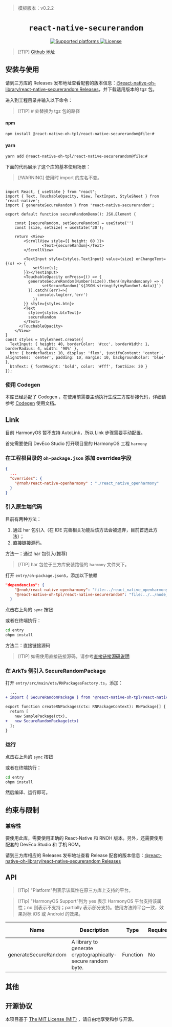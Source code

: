 > 模板版本：v0.2.2

<p align="center">
  <h1 align="center"> <code>react-native-securerandom</code> </h1>
</p>
<p align="center">
    <a href="https://github.com/robhogan/react-native-securerandom">
        <img src="https://img.shields.io/badge/platforms-android%20|%20ios%20|%20harmony%20-lightgrey.svg" alt="Supported platforms" />
    </a>
    <a href="https://github.com/robhogan/react-native-securerandom/blob/master/LICENSE">
        <img src="https://img.shields.io/badge/license-MIT-green.svg" alt="License" />
        <!-- <img src="https://img.shields.io/badge/license-Apache-blue.svg" alt="License" /> -->
    </a>
</p>

> [!TIP] [Github 地址](https://github.com/react-native-oh-library/react-native-securerandom)

## 安装与使用

请到三方库的 Releases 发布地址查看配套的版本信息：[@react-native-oh-library/react-native-securerandom Releases](https://github.com/react-native-oh-library/react-native-securerandom/releases)，并下载适用版本的 tgz 包。

进入到工程目录并输入以下命令：

>[!TIP] # 处替换为 tgz 包的路径

<!-- tabs:start -->

####  npm

```bash
npm install @react-native-oh-tpl/react-native-securerandom@file:#
```

#### yarn

```bash
yarn add @react-native-oh-tpl/react-native-securerandom@file:#
```

<!-- tabs:end -->

下面的代码展示了这个库的基本使用场景：

>[!WARNING] 使用时 import 的库名不变。

```tsx

import React, { useState } from "react";
import { Text, TouchableOpacity, View, TextInput, StyleSheet } from 'react-native';
import { generateSecureRandom } from 'react-native-securerandom';

export default function secureRandomDemo(): JSX.Element {

    const [secureRandom, setSecureRandom] = useState('')
    const [size, setSize] = useState('30');

    return <View>
        <ScrollView style={{ height: 60 }}>
                <Text>{secureRandom}</Text>
        </ScrollView>

        <TextInput style={styles.TextInput} value={size} onChangeText={(s) => {
            setSize(s);
        }}></TextInput>
        <TouchableOpacity onPress={() => {
          generateSecureRandom(Number(size)).then((myRandom:any) => {
                setSecureRandom(`${JSON.stringify(myRandom?.data)}`)
          }).catch((err)=>{
              console.log(err,'err')
            })
        }} style={styles.btn}>
        <Text
          style={styles.btnText}>
          secureRandom
        </Text>
      </TouchableOpacity>
    </View>
}
const styles = StyleSheet.create({
  TextInput: { height: 40, borderColor: '#ccc', borderWidth: 1, borderRadius: 4, width: '90%' },
  btn: { borderRadius: 10, display: 'flex', justifyContent: 'center', alignItems: 'center', padding: 10, margin: 10, backgroundColor: 'blue' },
  btnText: { fontWeight: 'bold', color: '#fff', fontSize: 20 }
});
```
### 使用 Codegen 

本库已经适配了 Codegen ，在使用前需要主动执行生成三方库桥接代码，详细请参考 [Codegen](/zh-cn/link-source-code.md) 使用文档。

## Link

目前 HarmonyOS 暂不支持 AutoLink，所以 Link 步骤需要手动配置。

首先需要使用 DevEco Studio 打开项目里的 HarmonyOS 工程 `harmony`

### 在工程根目录的 `oh-package.json` 添加 overrides字段

```json
{
  ...
  "overrides": {
    "@rnoh/react-native-openharmony" : "./react_native_openharmony"
  }
}
```

### 引入原生端代码

目前有两种方法：

1. 通过 har 包引入（在 IDE 完善相关功能后该方法会被遗弃，目前首选此方法）；
2. 直接链接源码。

方法一：通过 har 包引入(推荐)

> [!TIP] har 包位于三方库安装路径的 `harmony` 文件夹下。

打开 `entry/oh-package.json5`，添加以下依赖

```json
"dependencies": {
    "@rnoh/react-native-openharmony": "file:../react_native_openharmony",
    "@react-native-oh-tpl/react-native-securerandom": "file:../../node_modules/@react-native-oh-tpl/react-native-securerandom/harmony/secure_random.har"
  }
```

点击右上角的 `sync` 按钮

或者在终端执行：

```bash
cd entry
ohpm install
```

方法二：直接链接源码

> [!TIP] 如需使用直接链接源码，请参考[直接链接源码说明](/zh-cn/link-source-code.md)

### 在 ArkTs 侧引入 SecureRandomPackage

打开 `entry/src/main/ets/RNPackagesFactory.ts`，添加：

```diff
  ...
+ import { SecureRandomPackage } from '@react-native-oh-tpl/react-native-secure_random/ts';

export function createRNPackages(ctx: RNPackageContext): RNPackage[] {
  return [
    new SamplePackage(ctx),
+   new SecureRandomPackage(ctx)
  ];
}
```

### 运行

点击右上角的 `sync` 按钮

或者在终端执行：

```bash
cd entry
ohpm install
```

然后编译、运行即可。

## 约束与限制

### 兼容性

要使用此库，需要使用正确的 React-Native 和 RNOH 版本。另外，还需要使用配套的 DevEco Studio 和 手机 ROM。

请到三方库相应的 Releases 发布地址查看 Release 配套的版本信息：[@react-native-oh-library/react-native-securerandom Releases](https://github.com/react-native-oh-library/react-native-securerandom/releases)


## API

> [!Tip] "Platform"列表示该属性在原三方库上支持的平台。

> [!Tip] "HarmonyOS Support"列为 yes 表示 HarmonyOS 平台支持该属性；no 则表示不支持；partially 表示部分支持。使用方法跨平台一致，效果对标 iOS 或 Android 的效果。


| Name           | Description                   | Type | Required | Platform    | HarmonyOS Support |
|----------------|-------------------------------| -- | -------- | ----------- | ----------------- |
| generateSecureRandom    | A library to generate cryptographically-secure random byte. | Function | No       | ios/Android | yes               |

## 其他

## 开源协议

本项目基于 [The MIT License (MIT)](https://github.com/robhogan/react-native-securerandom/blob/main/LICENSE) ，请自由地享受和参与开源。
